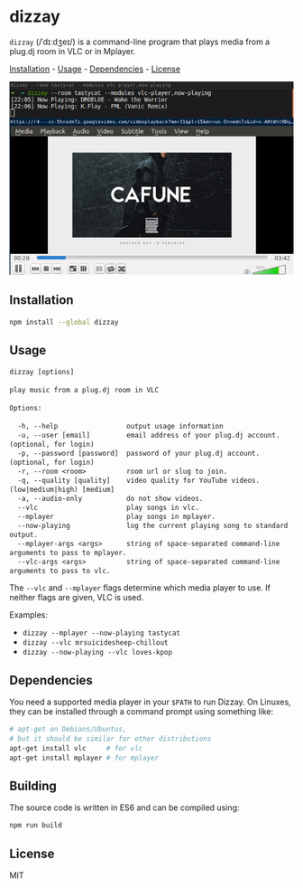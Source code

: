 dizzay
======

`dizzay` (/ˈdɪːdʒeɪ/) is a command-line program that plays media from a plug.dj room in VLC or in Mplayer.

[Installation](#installation) -
[Usage](#usage) -
[Dependencies](#dependencies) -
[License](#license)

![VLC](./screens/vlc-player_and_now-playing.png)

## Installation

```bash
npm install --global dizzay
```

## Usage

    dizzay [options]

    play music from a plug.dj room in VLC

    Options:

      -h, --help                 output usage information
      -u, --user [email]         email address of your plug.dj account. (optional, for login)
      -p, --password [password]  password of your plug.dj account. (optional, for login)
      -r, --room <room>          room url or slug to join.
      -q, --quality [quality]    video quality for YouTube videos. (low|medium|high) [medium]
      -a, --audio-only           do not show videos.
      --vlc                      play songs in vlc.
      --mplayer                  play songs in mplayer.
      --now-playing              log the current playing song to standard output.
      --mplayer-args <args>      string of space-separated command-line arguments to pass to mplayer.
      --vlc-args <args>          string of space-separated command-line arguments to pass to vlc.

The `--vlc` and `--mplayer` flags determine which media player to use.
If neither flags are given, VLC is used.

Examples:

 * `dizzay --mplayer --now-playing tastycat`
 * `dizzay --vlc mrsuicidesheep-chillout`
 * `dizzay --now-playing --vlc loves-kpop`

## Dependencies

You need a supported media player in your `$PATH` to run Dizzay.
On Linuxes, they can be installed through a command prompt using something like:

```bash
# apt-get on Debians/Ubuntus,
# but it should be similar for other distributions
apt-get install vlc     # for vlc
apt-get install mplayer # for mplayer
```

## Building

The source code is written in ES6 and can be compiled using:

```bash
npm run build
```

## License

MIT
